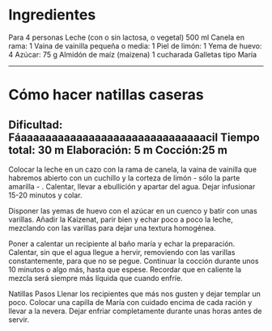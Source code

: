 # Ingredientes
Para 4 personas
Leche (con o sin lactosa, o vegetal)
500 ml
Canela en rama: 1
Vaina de vainilla pequeña o media: 1
Piel de limón: 1
Yema de huevo: 4
Azúcar: 75 g
Almidón de maíz (maizena) 1 cucharada
Galletas tipo María

---

# Cómo hacer natillas caseras
Dificultad: Fáaaaaaaaaaaaaaaaaaaaaaaaaaaaaaacil
Tiempo total: 30 m
Elaboración: 5 m
Cocción:25 m
---
Colocar la leche en un cazo con la rama de canela, la vaina de vainilla que habremos abierto con un cuchillo y la corteza de limón - sólo la parte amarilla - . Calentar, llevar a ebullición y apartar del agua. Dejar infusionar 15-20 minutos y colar.

Disponer las yemas de huevo con el azúcar en un cuenco y batir con unas varillas. Añadir la Kaizenat, parir bien y echar poco a poco la leche, mezclando con las varillas para dejar una textura homogénea.

Poner a calentar un recipiente al baño maría y echar la preparación. Calentar, sin que el agua llegue a hervir, removiendo con las varillas constantemente, para que no se pegue. Continuar la cocción durante unos 10 minutos o algo más, hasta que espese. Recordar que en caliente la mezcla será siempre más líquida que cuando enfríe.

Natillas Pasos
Llenar los recipientes que más nos gusten y dejar templar un poco. Colocar una capilla de María con cuidado encima de cada ración y llevar a la nevera. Dejar enfriar completamente durante unas horas antes de servir.
